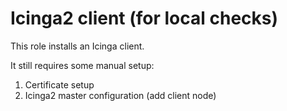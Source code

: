 # Icinga2 client (for local checks)

This role installs an Icinga client.

It still requires some manual setup:
  1) Certificate setup
  2) Icinga2 master configuration (add client node)
